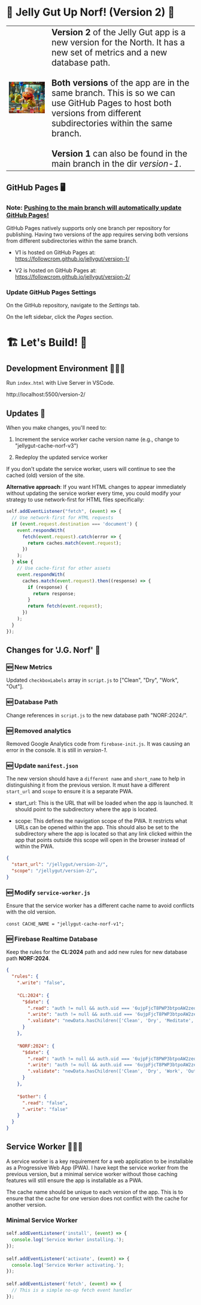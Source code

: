 # 🪼 Jelly Gut Up Norf! (Version 2) 🍮

<table border="0">
  <tr>
    <td>
      <img src="jelly-chef.png" alt="Jelly Chef" width="600" style="margin-right: 10px;"/>
    </td>
    <td style="font-size: 1.4rem;">
      <b>Version 2</b> of the Jelly Gut app is a new version for the North. It has a new set of metrics and a new database path.
      <br><br>
      <b>Both versions</b> of the app are in the same branch. This is so we can use GitHub Pages to host both versions from different subdirectories within the same branch.
      <br><br>
      <b>Version 1</b> can also be found in the main branch in the dir <i>version-1</i>.
    </td>
  </tr>
</table>

## GitHub Pages 🖥️

### Note: <u>Pushing to the main branch will automatically update GitHub Pages!</u>

GitHub Pages natively supports only one branch per repository for publishing. Having two versions of the app requires serving both versions from different subdirectories within the same branch.

- V1 is hosted on GitHub Pages at: https://followcrom.github.io/jellygut/version-1/

- V2 is hosted on GitHub Pages at: https://followcrom.github.io/jellygut/version-2/

### Update GitHub Pages Settings

On the GitHub repository, navigate to the _Settings_ tab.

On the left sidebar, click the _Pages_ section.

# 🏗️ Let's Build!  🏢

## Development Environment 👨🏻‍💻

Run `index.html` with Live Server in VSCode.

http://localhost:5500/version-2/

## Updates 📝

When you make changes, you'll need to:

1. Increment the service worker cache version name (e.g., change to "jellygut-cache-norf-v3")

2. Redeploy the updated service worker

If you don't update the service worker, users will continue to see the cached (old) version of the site.

**Alternative approach**: If you want HTML changes to appear immediately without updating the service worker every time, you could modify your strategy to use network-first for HTML files specifically:

```javascript
self.addEventListener("fetch", (event) => {
  // Use network-first for HTML requests
  if (event.request.destination === 'document') {
    event.respondWith(
      fetch(event.request).catch(error => {
        return caches.match(event.request);
      })
    );
  } else {
    // Use cache-first for other assets
    event.respondWith(
      caches.match(event.request).then((response) => {
        if (response) {
          return response;
        }
        return fetch(event.request);
      })
    );
  }
});
```

## Changes for 'J.G. Norf' 💫

### 🆕 New Metrics

Updated `checkboxLabels` array in `script.js` to ["Clean", "Dry", "Work", "Out"].

### 🆕 Database Path

Change references in `script.js` to the new database path "NORF:2024/".

### 🆕 Removed analytics

Removed Google Analytics code from `firebase-init.js`. It was causing an error in the console. It is still in _version-1_.

### 🆕 Update `manifest.json`

The new version should have a `different name` and `short_name` to help in distinguishing it from the previous version. It must have a different `start_url` and `scope` to ensure it is a separate PWA.

- start_url: This is the URL that will be loaded when the app is launched. It should point to the subdirectory where the app is located.

- scope: This defines the navigation scope of the PWA. It restricts what URLs can be opened within the app. This should also be set to the subdirectory where the app is located so that any link clicked within the app that points outside this scope will open in the browser instead of within the PWA.

```json
{
  "start_url": "/jellygut/version-2/",
  "scope": "/jellygut/version-2/",
}
```

### 🆕 Modify `service-worker.js`

Ensure that the service worker has a different cache name to avoid conflicts with the old version.

`const CACHE_NAME = "jellygut-cache-norf-v1";`

### 🆕 Firebase Realtime Database

Keep the rules for the **CL:2024** path and add new rules for new database path **NORF:2024**.

```json
{
  "rules": {
    ".write": "false",

    "CL:2024": {
      "$date": {
        ".read": "auth != null && auth.uid === '6ujpFjcT8PWP3btpoAW2zeqSSmB2'",
        ".write": "auth != null && auth.uid === '6ujpFjcT8PWP3btpoAW2zeqSSmB2'",
        ".validate": "newData.hasChildren(['Clean', 'Dry', 'Meditate', 'TV8'])"
      }
    },

    "NORF:2024": {
      "$date": {
        ".read": "auth != null && auth.uid === '6ujpFjcT8PWP3btpoAW2zeqSSmB2'",
        ".write": "auth != null && auth.uid === '6ujpFjcT8PWP3btpoAW2zeqSSmB2'",
        ".validate": "newData.hasChildren(['Clean', 'Dry', 'Work', 'Out'])"
      }
    },

    "$other": {
      ".read": "false",
      ".write": "false"
    }
  }
}
```

## Service Worker 👨‍🔧🚽

A service worker is a key requirement for a web application to be installable as a Progressive Web App (PWA). I have kept the service worker from the previous version, but a minimal service worker without those caching features will still ensure the app is installable as a PWA.

The cache name should be unique to each version of the app. This is to ensure that the cache for one version does not conflict with the cache for another version.

### Minimal Service Worker

```javascript
self.addEventListener('install', (event) => {
  console.log('Service Worker installing.');
});

self.addEventListener('activate', (event) => {
  console.log('Service Worker activating.');
});

self.addEventListener('fetch', (event) => {
  // This is a simple no-op fetch event handler
});
```